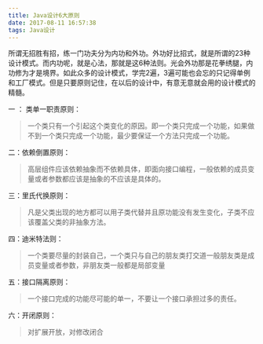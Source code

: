 ```yaml
---
title: Java设计6大原则
date: 2017-08-11 16:57:38
tags: Java设计
---
```

  所谓无招胜有招，练一门功夫分为内功和外功。外功好比招式，就是所谓的23种设计模式。而内功呢，就是心法，那就是这6种法则。光会外功那是花拳绣腿，内功修为才是境界。如此众多的设计模式，学完2遍，3遍可能也会忘的只记得单例和工厂模式。但是只要原则记住，在以后的设计中，有意无意就会用的设计模式的精髓。
<!--more-->
一 ： 类单一职责原则：

>一个类只有一个引起这个类变化的原因。即一个类只完成一个功能，如果做不到一个类只完成一个功能，最少要保证一个方法只完成一个功能。

二：依赖倒置原则：

>高层组件应该依赖抽象而不依赖具体，即面向接口编程，一般依赖的成员变量或者参数都应该是抽象的不应该是具体的。

三：里氏代换原则：

>凡是父类出现的地方都可以用子类代替并且原功能没有发生变化，子类不应该覆盖父类的非抽象方法。

四：迪米特法则：

>一个类要尽量的封装自己，一个类只与自己的朋友类打交道一般朋友类是成员变量或者参数，非朋友类一般都是局部变量

五：接口隔离原则：

>一个接口完成的功能尽可能的单一，不要让一个接口承担过多的责任。

六：开闭原则：

>对扩展开放，对修改闭合